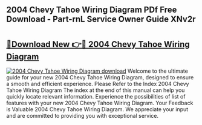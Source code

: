 ## 2004 Chevy Tahoe Wiring Diagram PDf Free Download - Part-rnL Service Owner Guide XNv2r

# <h2><a href="http://dfmtl0.blite.top/?on=2004+Chevy+Tahoe+Wiring+Diagram">🔗Download New 👉🔴 2004 Chevy Tahoe Wiring Diagram</a></h2>

[![2004 Chevy Tahoe Wiring Diagram download](https://i.imgur.com/lujVjoI.png)](http://dfmtl0.blite.top/?on=2004+Chevy+Tahoe+Wiring+Diagram)
Welcome to the ultimate guide for your new 2004 Chevy Tahoe Wiring Diagram, designed to ensure a smooth and efficient experience. Please Refer to the Index 2004 Chevy Tahoe Wiring Diagram The index at the end of this manual can help you quickly locate relevant information. Experience the possibilities of list of features with your new 2004 Chevy Tahoe Wiring Diagram. Your Feedback is Valuable 2004 Chevy Tahoe Wiring Diagram. We appreciate your input and are committed to providing you with exceptional service.

